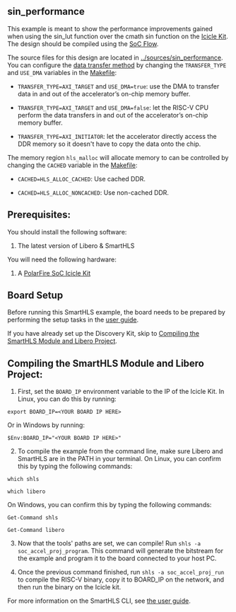 ## sin_performance

This example is meant to show the performance improvements gained when using the sin_lut function over the cmath sin function on the 
[Icicle Kit](https://onlinedocs.microchip.com/oxy/GUID-AFCB5DCC-964F-4BE7-AA46-C756FA87ED7B-en-US-11/GUID-1F9BA312-87A9-43F0-A66E-B83D805E3F02.html). The design should be compiled using the 
[SoC Flow](https://onlinedocs.microchip.com/oxy/GUID-AFCB5DCC-964F-4BE7-AA46-C756FA87ED7B-en-US-11/GUID-7324A022-0DE8-45E9-9FF0-E06D6CC7AD40.html). 


The source files for this design are located in [../sources/sin_performance](../sources/sin_performance). You can configure the [data transfer method](https://onlinedocs.microchip.com/oxy/GUID-AFCB5DCC-964F-4BE7-AA46-C756FA87ED7B-en-US-11/GUID-212067DF-C1B6-4C22-ADDD-3C306CE990E5.html) by changing the `TRANSFER_TYPE` and `USE_DMA` variables in the [Makefile](Makefile):  

* `TRANSFER_TYPE=AXI_TARGET` and `USE_DMA=true`: use the DMA to transfer data in and out of the accelerator’s on-chip memory buffer. 

* `TRANSFER_TYPE=AXI_TARGET` and `USE_DMA=false`: let the RISC-V CPU perform the data transfers in and out of the accelerator’s on-chip memory buffer. 

* `TRANSFER_TYPE=AXI_INITIATOR`: let the accelerator directly access the DDR memory so it doesn't have to copy the data onto the chip. 

The memory region `hls_malloc` will allocate memory to can be controlled by changing the `CACHED` variable in the [Makefile](Makefile):

* `CACHED=HLS_ALLOC_CACHED`: Use cached DDR.

* `CACHED=HLS_ALLOC_NONCACHED`: Use non-cached DDR.

## Prerequisites:
You should install the following software:
1. The latest version of Libero & SmartHLS

You will need the following hardware:
1. A [PolarFire SoC Icicle Kit](https://www.microchip.com/en-us/development-tool/mpfs-icicle-kit-es)

## Board Setup

Before running this SmartHLS example, the board needs to be prepared by performing the setup tasks in the [user guide](https://onlinedocs.microchip.com/oxy/GUID-AFCB5DCC-964F-4BE7-AA46-C756FA87ED7B-en-US-11/GUID-1F9BA312-87A9-43F0-A66E-B83D805E3F02.html).

If you have already set up the Discovery Kit, skip to [Compiling the SmartHLS Module and Libero Project](#compiling-the-smarthls-module-and-libero-project).

## Compiling the SmartHLS Module and Libero Project:

1. First, set the `BOARD_IP` environment variable to the IP of the Icicle Kit. In Linux, you can do this by running:

```
export BOARD_IP=<YOUR BOARD IP HERE>
```

Or in Windows by running:

```
$Env:BOARD_IP="<YOUR BOARD IP HERE>"
```

2. To compile the example from the command line, make sure Libero and SmartHLS are
in the PATH in your terminal. On Linux, you can confirm this by typing the following commands:

```
which shls
```

```
which libero 
```

On Windows, you can confirm this by typing the following commands:
```
Get-Command shls
```

```
Get-Command libero
```

3. Now that the tools' paths are set, we can compile! Run `shls -a soc_accel_proj_program`. This command will generate the bitstream for the example and program it to the board connected to your host PC.

4. Once the previous command finished, run `shls -a soc_accel_proj_run` to compile the RISC-V binary, copy it to BOARD_IP on the network, and then run the binary on the Icicle kit.

For more information on the SmartHLS CLI, see [the user guide](https://onlinedocs.microchip.com/oxy/GUID-AFCB5DCC-964F-4BE7-AA46-C756FA87ED7B-en-US-12/GUID-9355FB9A-5134-49FB-8F37-525A043B736E.html?hl=command%2Cline%2Cinterface#GUID-9355FB9A-5134-49FB-8F37-525A043B736E__GUID-365A16D5-A05F-44BB-A940-4FE8D9EC74A8).


